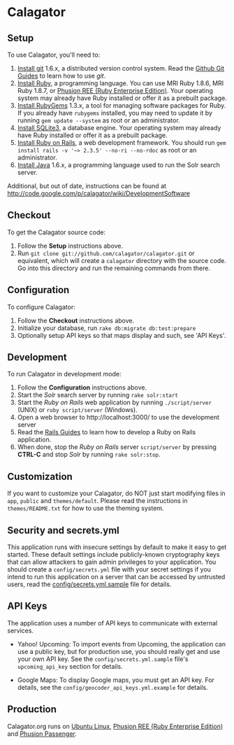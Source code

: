 Calagator
=========


Setup
-----

To use Calagator, you'll need to:

  1. [Install git](http://git-scm.com/) 1.6.x, a distributed version control system. Read the [Github Git Guides](http://github.com/guides/home) to learn how to use *git*.
  2. [Install Ruby](http://www.ruby-lang.org/), a programming language. You can use MRI Ruby 1.8.6, MRI Ruby 1.8.7, or [Phusion REE (Ruby Enterprise Edition)](http://rubyenterpriseedition.com/). Your operating system may already have Ruby installed or offer it as a prebuilt package.
  3. [Install RubyGems](http://rubyforge.org/projects/rubygems/) 1.3.x, a tool for managing software packages for Ruby. If you already have `rubygems` installed, you may need to update it by running `gem update --system` as root or an administrator.
  4. [Install SQLite3](http://www.sqlite.org/), a database engine. Your operating system may already have Ruby installed or offer it as a prebuilt package.
  5. [Install Ruby on Rails](http://rubyonrails.org/), a web development framework. You should run `gem install rails -v '~> 2.3.5' --no-ri --no-rdoc` as root or an administrator.
  6. [Install Java](http://www.java.com/getjava) 1.6.x, a programming language used to run the Solr search server.

Additional, but out of date, instructions can be found at http://code.google.com/p/calagator/wiki/DevelopmentSoftware


Checkout
--------

To get the Calagator source code:

  1. Follow the **Setup** instructions above.
  2. Run `git clone git://github.com/calagator/calagator.git` or equivalent, which will create a `calagator` directory with the source code. Go into this directory and run the remaining commands from there.


Configuration
-------------

To configure Calagator:

  1. Follow the **Checkout** instructions above.
  2. Initialize your database, run `rake db:migrate db:test:prepare`
  3. Optionally setup API keys so that maps display and such, see 'API Keys'.


Development
-----------

To run Calagator in development mode:

  1. Follow the **Configuration** instructions above.
  2. Start the *Solr* search server by running `rake solr:start`
  3. Start the *Ruby on Rails* web application by running `./script/server` (UNIX) or `ruby script/server` (Windows).
  4. Open a web browser to http://localhost:3000/ to use the development server
  5. Read the [Rails Guides](http://guides.rubyonrails.org/) to learn how to develop a Ruby on Rails application.
  6. When done, stop the *Ruby on Rails* server `script/server` by pressing **CTRL-C** and stop *Solr* by running `rake solr:stop`.


Customization
-------------

If you want to customize your Calagator, do NOT just start modifying files in `app`, `public` and `themes/default`. Please read the instructions in `themes/README.txt` for how to use the theming system.


Security and secrets.yml
------------------------

This application runs with insecure settings by default to make it easy to get started. These default settings include publicly-known cryptography keys that can allow attackers to gain admin privileges to your application. You should create a `config/secrets.yml` file with your secret settings if you intend to run this application on a server that can be accessed by untrusted users, read the [config/secrets.yml.sample](config/secrets.yml.sample) file for details.


API Keys
--------

The application uses a number of API keys to communicate with external services.

* Yahoo! Upcoming: To import events from Upcoming, the application can use a public key, but for production use, you should really get and use your own API key. See the `config/secrets.yml.sample` file's `upcoming_api_key` section for details.

* Google Maps: To display Google maps, you must get an API key. For details, see the `config/geocoder_api_keys.yml.example` for details.


Production
----------

Calagator.org runs on [Ubuntu Linux](http://ubuntu.com/), [Phusion REE (Ruby Enterprise Edition)](http://rubyenterpriseedition.com/) and [Phusion Passenger](http://www.modrails.com/).
